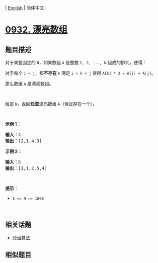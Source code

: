 
| [English](README_EN.md) | 简体中文 |
# [0932. 漂亮数组](https://leetcode-cn.com/problems/beautiful-array/)
## 题目描述
<p>对于某些固定的&nbsp;<code>N</code>，如果数组&nbsp;<code>A</code>&nbsp;是整数&nbsp;<code>1, 2, ..., N</code>&nbsp;组成的排列，使得：</p>

<p>对于每个&nbsp;<code>i &lt; j</code>，都<strong>不存在</strong>&nbsp;<code>k</code> 满足&nbsp;<code>i &lt; k &lt; j</code>&nbsp;使得&nbsp;<code>A[k] * 2 = A[i] + A[j]</code>。</p>

<p>那么数组 <code>A</code>&nbsp;是漂亮数组。</p>

<p>&nbsp;</p>

<p>给定&nbsp;<code>N</code>，返回<strong>任意</strong>漂亮数组&nbsp;<code>A</code>（保证存在一个）。</p>

<p>&nbsp;</p>

<p><strong>示例 1：</strong></p>

<pre><strong>输入：</strong>4
<strong>输出：</strong>[2,1,4,3]
</pre>

<p><strong>示例 2：</strong></p>

<pre><strong>输入：</strong>5
<strong>输出：</strong>[3,1,2,5,4]</pre>

<p>&nbsp;</p>

<p><strong>提示：</strong></p>

<ul>
	<li><code>1 &lt;= N &lt;= 1000</code></li>
</ul>

<p>&nbsp;</p>

## 相关话题
- [分治算法](https://leetcode-cn.com/tag/divide-and-conquer)
## 相似题目

